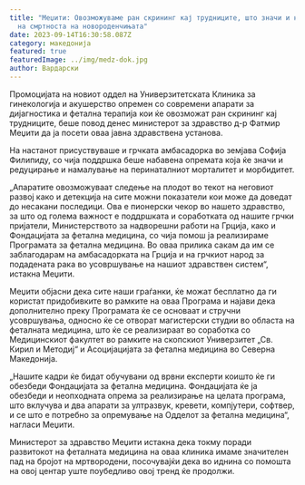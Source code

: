 ```yaml
---
title: "Меџити: Oвозможуваме ран скрининг кај трудниците, што значи и намалување
  на смртноста на новороденчињата"
date: 2023-09-14T16:30:58.087Z
category: македонија
featured: true
featuredImage: ../img/medz-dok.jpg
author: Вардарски
---
```

<!--StartFragment-->

Промоцијата на новиот оддел на Универзитетската Клиника за гинекологија и акушерство опремен со современи апарати за дијагностика и фетална терапија кои ќе овозможат ран скрининг кај трудниците, беше повод денес министерот за здравство д-р Фатмир Меџити да ја посети оваа јавна здравствена установа.

На настанот присуствуваше и грчката амбасадорка во земјава Софија Филипиду, со чија поддршка беше набавена опремата која ќе значи и редуцирање и намалување на перинаталниот морталитет и морбидитет.

„Апаратите овозможуваат следење на плодот во текот на неговиот развој како и детекција на сите можни показатели кои може да доведат до несакани последици. Ова е пионерски чекор во нашето здравство, за што од голема важност е поддршката и соработката од нашите грчки пријатели, Министерството за надворешни работи на Грција, како и Фондацијата за фетална медицина, со чија помош ја реализираме Програмата за фетална медицина. Во оваа прилика сакам да им се заблагодарам на амбасадорката на Грција и на грчкиот народ за подадената рака во усовршување на нашиот здравствен систем“, истакна Меџити.

Меџити објасни дека сите наши граѓанки, ќе можат бесплатно да ги користат придобивките во рамките на оваа Програма и најави дека дополнително преку Програмата ќе се основаат и стручни усовршувања, односно ќе се отворат магистерски студии во областа на феталната медицина, што ќе се реализираат во соработка со Медицинскиот факултет во рамките на скопскиот Универзитет „Св. Кирил и Методиј“ и Асоцијацијата за фетална медицина во Северна Македонија.

„Нашите кадри ќе бидат обучувани од врвни експерти коишто ќе ги обезбеди Фондацијата за фетална медицина. Фондацијата ќе ја обезбеди и неопходната опрема за реализирање на целата програма, што вклучува и два апарати за ултразвук, кревети, компјутери, софтвер, и се што е потребно за опремување на Одделот за фетална медицина“, нагласи Меџити.

Министерот за здравство Меџити истакна дека токму поради развитокот на феталната медицина на оваа клиника имаме значителен пад на бројот на мртвородени, посочувајќи дека во иднина со помошта на овој центар уште поубедливо овој тренд ќе продолжи.

<!--EndFragment-->